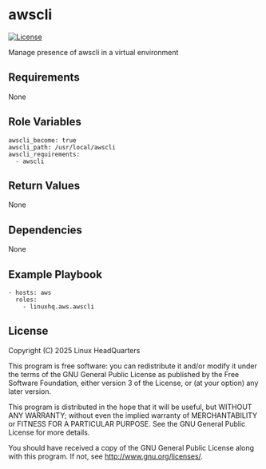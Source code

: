 # awscli

[![License](https://img.shields.io/badge/license-GPLv3-lightgreen)](https://www.gnu.org/licenses/gpl-3.0.en.html#license-text)

Manage presence of awscli in a virtual environment

## Requirements

None

## Role Variables

    awscli_become: true
    awscli_path: /usr/local/awscli
    awscli_requirements:
      - awscli

## Return Values

None

## Dependencies

None

## Example Playbook

    - hosts: aws
      roles:
        - linuxhq.aws.awscli

## License

Copyright (C) 2025 Linux HeadQuarters

This program is free software: you can redistribute it and/or modify
it under the terms of the GNU General Public License as published by
the Free Software Foundation, either version 3 of the License, or
(at your option) any later version.

This program is distributed in the hope that it will be useful,
but WITHOUT ANY WARRANTY; without even the implied warranty of
MERCHANTABILITY or FITNESS FOR A PARTICULAR PURPOSE. See the
GNU General Public License for more details.

You should have received a copy of the GNU General Public License
along with this program. If not, see <http://www.gnu.org/licenses/>.

